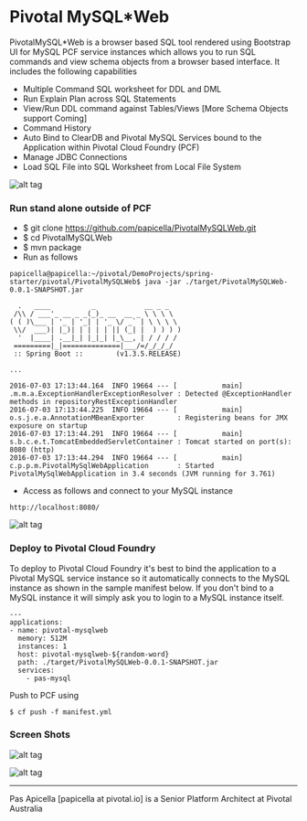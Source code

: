 <h1>Pivotal MySQL*Web </h1>

PivotalMySQL*Web is a browser based SQL tool rendered using Bootstrap UI for MySQL PCF service instances which allows you to 
run SQL commands and view schema objects from a browser based interface. It includes the following capabilities

<ul>
    <li>Multiple Command SQL worksheet for DDL and DML</li>
    <li>Run Explain Plan across SQL Statements</li>
    <li>View/Run DDL command against Tables/Views [More Schema Objects support Coming]</li>
    <li>Command History</li>
    <li>Auto Bind to ClearDB and Pivotal MySQL Services bound to the Application within Pivotal Cloud Foundry (PCF)</li>
    <li>Manage JDBC Connections</li>
    <li>Load SQL File into SQL Worksheet from Local File System</li>
</ul>

![alt tag](https://dl.dropboxusercontent.com/u/15829935/platform-demos/images/piv-mysqlweb1.png)

<h3>Run stand alone outside of PCF</h3>

- $ git clone https://github.com/papicella/PivotalMySQLWeb.git
- $ cd PivotalMySQLWeb
- $ mvn package
- Run as follows

```
papicella@papicella:~/pivotal/DemoProjects/spring-starter/pivotal/PivotalMySQLWeb$ java -jar ./target/PivotalMySQLWeb-0.0.1-SNAPSHOT.jar

  .   ____          _            __ _ _
 /\\ / ___'_ __ _ _(_)_ __  __ _ \ \ \ \
( ( )\___ | '_ | '_| | '_ \/ _` | \ \ \ \
 \\/  ___)| |_)| | | | | || (_| |  ) ) ) )
  '  |____| .__|_| |_|_| |_\__, | / / / /
 =========|_|==============|___/=/_/_/_/
 :: Spring Boot ::        (v1.3.5.RELEASE)

...

2016-07-03 17:13:44.164  INFO 19664 --- [           main] .m.m.a.ExceptionHandlerExceptionResolver : Detected @ExceptionHandler methods in repositoryRestExceptionHandler
2016-07-03 17:13:44.225  INFO 19664 --- [           main] o.s.j.e.a.AnnotationMBeanExporter        : Registering beans for JMX exposure on startup
2016-07-03 17:13:44.291  INFO 19664 --- [           main] s.b.c.e.t.TomcatEmbeddedServletContainer : Tomcat started on port(s): 8080 (http)
2016-07-03 17:13:44.294  INFO 19664 --- [           main] c.p.p.m.PivotalMySqlWebApplication       : Started PivotalMySqlWebApplication in 3.4 seconds (JVM running for 3.761)
```

- Access as follows and connect to your MySQL instance

```
http://localhost:8080/
```

![alt tag](https://dl.dropboxusercontent.com/u/15829935/platform-demos/images/piv-mysqlweb2.png)

<h3>Deploy to Pivotal Cloud Foundry</h3>

To deploy to Pivotal Cloud Foundry it's best to bind the application to a Pivotal MySQL service instance so it automatically connects
to the MySQL instance as shown in the sample manifest below. If you don't bind to a MySQL instance it will simply ask you to login 
to a MySQL instance itself.

```
---
applications:
- name: pivotal-mysqlweb
  memory: 512M
  instances: 1
  host: pivotal-mysqlweb-${random-word}
  path: ./target/PivotalMySQLWeb-0.0.1-SNAPSHOT.jar
  services:
    - pas-mysql
```

Push to PCF using

```
$ cf push -f manifest.yml
```

<h3>Screen Shots</h3>

![alt tag](https://dl.dropboxusercontent.com/u/15829935/platform-demos/images/piv-mysqlweb3.png)

![alt tag](https://dl.dropboxusercontent.com/u/15829935/platform-demos/images/piv-mysqlweb4.png)

<hr />
Pas Apicella [papicella at pivotal.io] is a Senior Platform Architect at Pivotal Australia 
